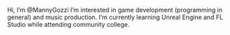 Hi, I’m @MannyGozzi
I’m interested in game development (programming in general) and music production. 
I’m currently learning Unreal Engine and FL Studio while attending community college. 
